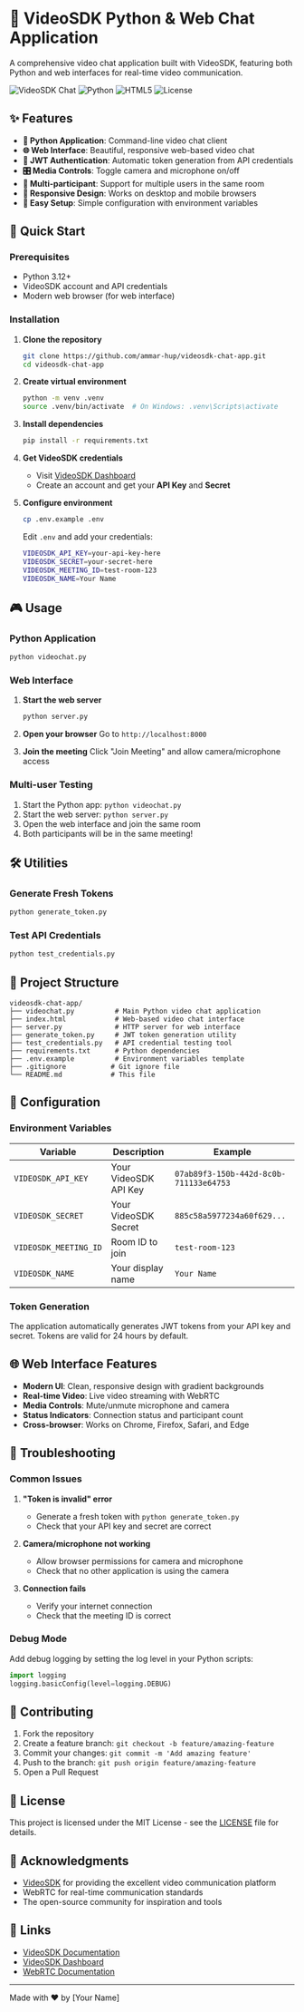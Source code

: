 # 🎥 VideoSDK Python & Web Chat Application

A comprehensive video chat application built with VideoSDK, featuring both Python and web interfaces for real-time video communication.

![VideoSDK Chat](https://img.shields.io/badge/VideoSDK-Video%20Chat-blue)
![Python](https://img.shields.io/badge/Python-3.12+-green)
![HTML5](https://img.shields.io/badge/HTML5-Web%20Interface-orange)
![License](https://img.shields.io/badge/License-MIT-yellow)

## ✨ Features

- **🐍 Python Application**: Command-line video chat client
- **🌐 Web Interface**: Beautiful, responsive web-based video chat
- **🔐 JWT Authentication**: Automatic token generation from API credentials
- **🎛️ Media Controls**: Toggle camera and microphone on/off
- **👥 Multi-participant**: Support for multiple users in the same room
- **📱 Responsive Design**: Works on desktop and mobile browsers
- **🔧 Easy Setup**: Simple configuration with environment variables

## 🚀 Quick Start

### Prerequisites

- Python 3.12+
- VideoSDK account and API credentials
- Modern web browser (for web interface)

### Installation

1. **Clone the repository**
   ```bash
   git clone https://github.com/ammar-hup/videosdk-chat-app.git
   cd videosdk-chat-app
   ```

2. **Create virtual environment**
   ```bash
   python -m venv .venv
   source .venv/bin/activate  # On Windows: .venv\Scripts\activate
   ```

3. **Install dependencies**
   ```bash
   pip install -r requirements.txt
   ```

4. **Get VideoSDK credentials**
   - Visit [VideoSDK Dashboard](https://app.videosdk.live/dashboard)
   - Create an account and get your **API Key** and **Secret**

5. **Configure environment**
   ```bash
   cp .env.example .env
   ```
   Edit `.env` and add your credentials:
   ```bash
   VIDEOSDK_API_KEY=your-api-key-here
   VIDEOSDK_SECRET=your-secret-here
   VIDEOSDK_MEETING_ID=test-room-123
   VIDEOSDK_NAME=Your Name
   ```

## 🎮 Usage

### Python Application

```bash
python videochat.py
```

### Web Interface

1. **Start the web server**
   ```bash
   python server.py
   ```

2. **Open your browser**
   Go to `http://localhost:8000`

3. **Join the meeting**
   Click "Join Meeting" and allow camera/microphone access

### Multi-user Testing

1. Start the Python app: `python videochat.py`
2. Start the web server: `python server.py`
3. Open the web interface and join the same room
4. Both participants will be in the same meeting!

## 🛠️ Utilities

### Generate Fresh Tokens
```bash
python generate_token.py
```

### Test API Credentials
```bash
python test_credentials.py
```

## 📁 Project Structure

```
videosdk-chat-app/
├── videochat.py          # Main Python video chat application
├── index.html            # Web-based video chat interface
├── server.py             # HTTP server for web interface
├── generate_token.py     # JWT token generation utility
├── test_credentials.py   # API credential testing tool
├── requirements.txt      # Python dependencies
├── .env.example          # Environment variables template
├── .gitignore           # Git ignore file
└── README.md            # This file
```

## 🔧 Configuration

### Environment Variables

| Variable | Description | Example |
|----------|-------------|---------|
| `VIDEOSDK_API_KEY` | Your VideoSDK API Key | `07ab89f3-150b-442d-8c0b-711133e64753` |
| `VIDEOSDK_SECRET` | Your VideoSDK Secret | `885c58a5977234a60f629...` |
| `VIDEOSDK_MEETING_ID` | Room ID to join | `test-room-123` |
| `VIDEOSDK_NAME` | Your display name | `Your Name` |

### Token Generation

The application automatically generates JWT tokens from your API key and secret. Tokens are valid for 24 hours by default.

## 🌐 Web Interface Features

- **Modern UI**: Clean, responsive design with gradient backgrounds
- **Real-time Video**: Live video streaming with WebRTC
- **Media Controls**: Mute/unmute microphone and camera
- **Status Indicators**: Connection status and participant count
- **Cross-browser**: Works on Chrome, Firefox, Safari, and Edge

## 🐛 Troubleshooting

### Common Issues

1. **"Token is invalid" error**
   - Generate a fresh token with `python generate_token.py`
   - Check that your API key and secret are correct

2. **Camera/microphone not working**
   - Allow browser permissions for camera and microphone
   - Check that no other application is using the camera

3. **Connection fails**
   - Verify your internet connection
   - Check that the meeting ID is correct

### Debug Mode

Add debug logging by setting the log level in your Python scripts:

```python
import logging
logging.basicConfig(level=logging.DEBUG)
```

## 🤝 Contributing

1. Fork the repository
2. Create a feature branch: `git checkout -b feature/amazing-feature`
3. Commit your changes: `git commit -m 'Add amazing feature'`
4. Push to the branch: `git push origin feature/amazing-feature`
5. Open a Pull Request

## 📄 License

This project is licensed under the MIT License - see the [LICENSE](LICENSE) file for details.

## 🙏 Acknowledgments

- [VideoSDK](https://videosdk.live/) for providing the excellent video communication platform
- WebRTC for real-time communication standards
- The open-source community for inspiration and tools

## 🔗 Links

- [VideoSDK Documentation](https://docs.videosdk.live/)
- [VideoSDK Dashboard](https://app.videosdk.live/dashboard)
- [WebRTC Documentation](https://webrtc.org/)

---

Made with ❤️ by [Your Name]
